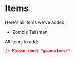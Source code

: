 # Items

Here's all items we've added:

- Zombie Talisman

All items to add:

```json
// Please check "generators/"
```

